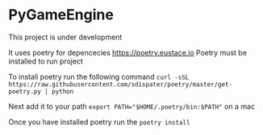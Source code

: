 # PyGameEngine

This project is under development

It uses poetry for depencecies https://poetry.eustace.io Poetry must be installed to run project

To install poetry run the following command
```curl -sSL https://raw.githubusercontent.com/sdispater/poetry/master/get-poetry.py | python```

Next add it to your path ```export PATH="$HOME/.poetry/bin:$PATH"``` on a mac

Once you have installed poetry run the ``` poetry install ```